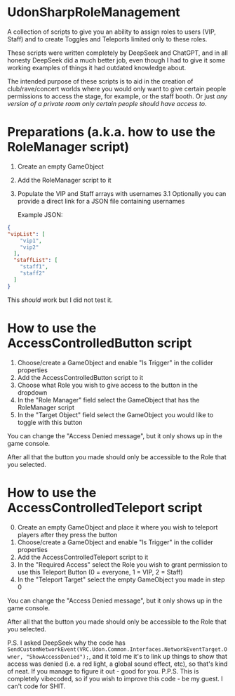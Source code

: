 # UdonSharpRoleManagement
A collection of scripts to give you an ability to assign roles to users (VIP, Staff) and to create Toggles and Teleports limited only to these roles.

These scripts were written completely by DeepSeek and ChatGPT, and in all honesty DeepSeek did a much better job, even though I had to give it some working examples of things it had outdated knowledge about.

The intended purpose of these scripts is to aid in the creation of club/rave/concert worlds where you would only want to give certain people permissions to access the stage, for example, or the staff booth. Or just *any version of a private room only certain people should have access to*. 

# Preparations (a.k.a. how to use the RoleManager script)
1. Create an empty GameObject
2. Add the RoleManager script to it
3. Populate the VIP and Staff arrays with usernames
3.1 Optionally you can provide a direct link for a JSON file containing usernames

   Example JSON:
```json
{
"vipList": [
    "vip1",
    "vip2"
  ],
  "staffList": [
    "staff1",
    "staff2"
  ]
}
```

This *should* work but I did not test it.

# How to use the AccessControlledButton script
1. Choose/create a GameObject and enable "Is Trigger" in the collider properties
2. Add the AccessControlledButton script to it
3. Choose what Role you wish to give access to the button in the dropdown
4. In the "Role Manager" field select the GameObject that has the RoleManager script
5. In the "Target Object" field select the GameObject you would like to toggle with this button

You can change the "Access Denied message", but it only shows up in the game console.

After all that the button you made should only be accessible to the Role that you selected.

# How to use the AccessControlledTeleport script
0. Create an empty GameObject and place it where you wish to teleport players after they press the button
1. Choose/create a GameObject and enable "Is Trigger" in the collider properties
2. Add the AccessControlledTeleport script to it
3. In the "Required Access" select the Role you wish to grant permission to use this Teleport Button (0 = everyone, 1 = VIP, 2 = Staff)
4. In the "Teleport Target" select the empty GameObject you made in step 0

You can change the "Access Denied message", but it only shows up in the game console.

After all that the button you made should only be accessible to the Role that you selected.



P.S. I asked DeepSeek why the code has `SendCustomNetworkEvent(VRC.Udon.Common.Interfaces.NetworkEventTarget.Owner, "ShowAccessDenied");`, and it told me it's to link up things to show that access was denied (i.e. a red light, a global sound effect, etc), so that's kind of neat. If you manage to figure it out - good for you.
P.P.S. This is completely vibecoded, so if you wish to improve this code - be my guest. I can't code for SHIT.
